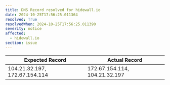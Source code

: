 ```yaml
---
title: DNS Record resolved for hidewall.io
date: 2024-10-25T17:56:25.011364
resolved: True
resolvedWhen: 2024-10-25T17:56:25.011390
severity: notice
affected:
  - hidewall.io
section: issue
---
```


| Expected Record  | Actual Record  |
|------------------|----------------|
| 104.21.32.197, 172.67.154.114 | 172.67.154.114, 104.21.32.197 |
